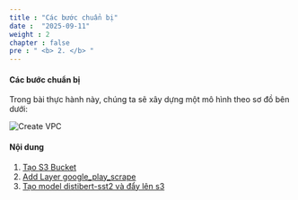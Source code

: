```yaml
---
title : "Các bước chuẩn bị"
date :  "2025-09-11" 
weight : 2 
chapter : false
pre : " <b> 2. </b> "
---
```


#### Các bước chuẩn bị

Trong bài thực hành này, chúng ta sẽ xây dựng một mô hình theo sơ đồ bên dưới:

![Create VPC](/images/schema.png?featherlight=false&width=90pc)


#### Nội dung

1. [Tạo S3 Bucket](https://000003.awsstudygroup.com/vi/3-prerequiste/3.1-createvpc/)
2. [Add Layer google_play_scrape](https://000003.awsstudygroup.com/vi/3-prerequiste/3.2-createsubnet/)
3. [Tạo model distibert-sst2 và đẩy lên s3](https://000003.awsstudygroup.com/vi/3-prerequiste/3.3-createigw/)